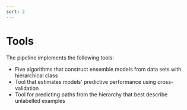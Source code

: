 ```yaml
---
sort: 2
---
```


# Tools

The pipeline implements the following tools:
- Five algorithms that construct ensemble models from data sets with hierarchical class
- Tool that estimates models' predictive performance using cross-validation
- Tool for predicting paths from the hierarchy that best describe unlabelled examples
